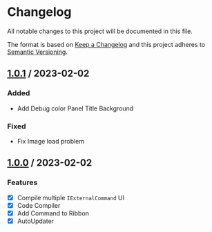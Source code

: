 # Changelog
All notable changes to this project will be documented in this file.

The format is based on [Keep a Changelog](http://keepachangelog.com/en/1.0.0/)
and this project adheres to [Semantic Versioning](http://semver.org/spec/v2.0.0.html).

## [1.0.1] / 2023-02-02
### Added
- Add Debug color Panel Title Background
### Fixed
- Fix Image load problem

## [1.0.0] / 2023-02-02
### Features
- [x] Compile multiple `IExternalCommand` UI
- [x] Code Compiler
- [x] Add Command to Ribbon
- [x] AutoUpdater

[vNext]: ../../compare/1.0.0...HEAD
[1.0.1]: ../../compare/1.0.0...1.0.1
[1.0.0]: ../../compare/1.0.0